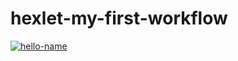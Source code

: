 # hexlet-my-first-workflow
[![hello-name](https://github.com/alexvitayu/hexlet-my-first-workflow/actions/workflows/hello-name.yml/badge.svg)](https://github.com/alexvitayu/hexlet-my-first-workflow/actions/workflows/hello-name.yml)
